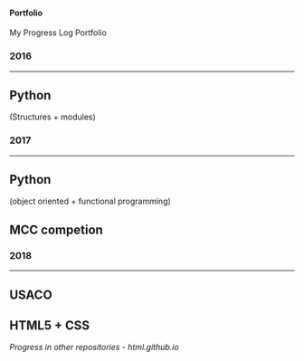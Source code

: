 #### Portfolio
My Progress Log Portfolio  
  
### 2016
---

## Python  
(Structures + modules)  
  
### 2017
---

## Python  
(object oriented + functional programming)  

## MCC competion  

### 2018
---

## USACO  

## HTML5 + CSS
_Progress in other repositories - html.github.io_  
